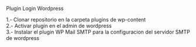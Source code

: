 Plugin Login Wordpress

1.- Clonar repositorio en la carpeta plugins de wp-content<br/>
2.- Activar plugin en el admin de wordpress<br/>
3.- Instalar el plugin WP Mail SMTP para la configuracion del servidor SMTP de wordpress
